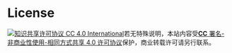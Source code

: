 License
=======
<a rel="license" href="http://creativecommons.org/licenses/by-nc-sa/4.0/"><img alt="知识共享许可协议 CC 4.0 International" style="border-width:0" src="https://i.creativecommons.org/l/by-nc-sa/4.0/80x15.png" /></a>若无特殊说明，本站内容受<a rel="license" href="http://creativecommons.org/licenses/by-nc-sa/4.0/"><b>CC</b> 署名-非商业性使用-相同方式共享 4.0 许可协议</a>保护，商业转载许可请另行联系。